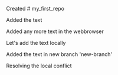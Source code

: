 ﻿Created # my_first_repo

Added the text

Added any more text in the webbrowser

Let's add the text locally

Added the text in new branch 'new-branch'


Resolving the local conflict
